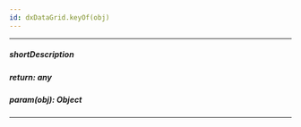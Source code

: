 ```yaml
---
id: dxDataGrid.keyOf(obj)
---
```

---
##### shortDescription
<!-- Description goes here -->

##### return: any
<!-- Description goes here -->

##### param(obj): Object
<!-- Description goes here -->

---
<!-- Description goes here -->
